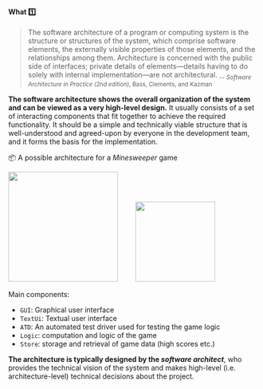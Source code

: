 <link rel="stylesheet" href="{{baseUrl}}/css/textbook.css">

<div class="website-content">

<div id="title">

#### What :one:

</div>

<div id="body">

> The software architecture of a program or computing system is the structure or structures of the system, which comprise software elements, the externally visible properties of those elements, and the relationships among them. Architecture is concerned with the public side of interfaces; private details of elements—details having to do solely with internal implementation—are not architectural.
> <sub>-- _Software Architecture in Practice (2nd edition)_, Bass, Clements, and Kazman</sub>

**The software architecture shows the overall organization of the system and can be viewed as a very high-level design.** It usually consists of a set of interacting components that fit together to achieve the required functionality. It should be a simple and technically viable structure that is well-understood and agreed-upon by everyone in the development team, and it forms the basis for the implementation.

<tip-box>

:package: A possible architecture for a _Minesweeper_ game

<img src="{{baseUrl}}/architecture/introduction/what/images/minesweeper.png" height="220" /><span>&nbsp;&nbsp;&nbsp;&nbsp;&nbsp;&nbsp;&nbsp;&nbsp;</span>
<img src="{{baseUrl}}/architecture/introduction/what/images/minesweeperArchitecture.png" height="160" />
<p/>

Main components:
* `GUI`: Graphical user interface
* `TextUi`: Textual user interface
* `ATD`: An automated test driver used for testing the game logic
* `Logic`: computation and logic of the game
* `Store`: storage and retrieval of game data (high scores etc.)

</tip-box>

**The architecture is typically designed by the _software architect_**, who provides the technical vision of the system and makes high-level (i.e. architecture-level) technical decisions about the project.


<!-- TODO: 
The logical view (satisfying the functional requirements) vs. the process view (concurrency issues) vs. the physical view (distribution issues) vs. the development view (how the design is broken down into implementation units with explicit representation of the dependencies among the units). -->

</div>

<div id="extras">

<include src="exercises.md" />

<div>

</div>
